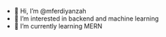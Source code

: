 - 👋 Hi, I’m @mferdiyanzah
- 👀 I’m interested in backend and machine learning
- 🌱 I’m currently learning MERN

<!---
mferdiyanzah/mferdiyanzah is a ✨ special ✨ repository because its `README.md` (this file) appears on your GitHub profile.
You can click the Preview link to take a look at your changes.
--->
